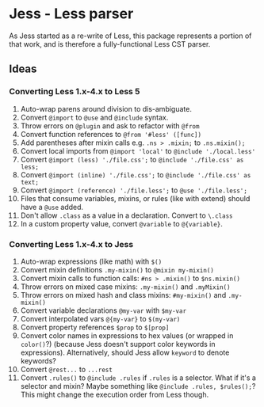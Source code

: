 # Jess - Less parser

As Jess started as a re-write of Less, this package represents a portion of that work, and is therefore a fully-functional Less CST parser.

## Ideas

### Converting Less 1.x-4.x to Less 5

1. Auto-wrap parens around division to dis-ambiguate.
2. Convert `@import` to `@use` and `@include` syntax.
3. Throw errors on `@plugin` and ask to refactor with `@from`
4. Convert function references to `@from '#less' ([func])`
5. Add parentheses after mixin calls e.g. `.ns > .mixin;` to `.ns.mixin();`
6. Convert local imports from `@import 'local'` to `@include './local.less'`
7. Convert `@import (less) './file.css';` to `@include './file.css' as less;`
8. Convert `@import (inline) './file.css';` to `@include './file.css' as text;`
9. Convert `@import (reference) './file.less';` to `@use './file.less';`
10. Files that consume variables, mixins, or rules (like with extend) should have a `@use` added.
11. Don't allow `.class` as a value in a declaration. Convert to `\.class`
12. In a custom property value, convert `@variable` to `@{variable}`.


### Converting Less 1.x-4.x to Jess

1. Auto-wrap expressions (like math) with `$()`
2. Convert mixin definitions `.my-mixin()` to `@mixin my-mixin()`
3. Convert mixin calls to function calls: `#ns > .mixin()` to `$ns.mixin()`
4. Throw errors on mixed case mixins: `.my-mixin()` and `.myMixin()`
5. Throw errors on mixed hash and class mixins: `#my-mixin()` and `.my-mixin()`
5. Convert variable declarations `@my-var` with `$my-var`
6. Convert interpolated vars `@{my-var}` to `$(my-var)`
7. Convert property references `$prop` to `$[prop]`
8. Convert color names in expressions to hex values (or wrapped in `color()`?) (because Jess doesn't support color keywords in expressions). Alternatively, should Jess allow `keyword` to denote keywords?
9. Convert `@rest...` to `...rest`
10. Convert `.rules()` to `@include .rules` if `.rules` is a selector. What if it's a selector and mixin? Maybe something like `@include .rules, $rules();`? This might change the execution order from Less though.

